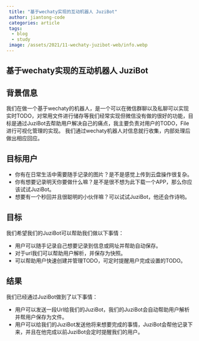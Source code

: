 ```yaml
---
 title: "基于wechaty实现的互动机器人 JuziBot"
 author: jiantong-code
 categories: article
 tags:
  - blog
  - study
 image: /assets/2021/11-wechaty-juzibot-web/info.webp
---
```


## 基于wechaty实现的互动机器人 JuziBot

## 背景信息

我们在做一个基于wechaty的机器人，是一个可以在微信群聊以及私聊可以实现实时TODO，对常用文件进行储存等我们经常实现但微信没有做的很好的功能，目标是通过JuziBot去帮助用户解决自己的痛点，我主要负责对用户的TODO，File进行可视化管理的实现。
我们通过wechaty机器人对信息就行收集，内部处理后做出相应回应。

## 目标用户

- 你有在日常生活中需要随手记录的图片？是不是感觉上传到云盘操作很复杂。
- 你有想要记录明天你要做什么嘛？是不是很不想为此下载一个APP，那么你应该试试JuziBot。
- 想要有一个秒回并且很聪明的小伙伴嘛？可以试试JuziBot，他还会作诗哟。

## 目标

我们希望我们的JuziBot可以帮助我们做以下事情：

- 用户可以随手记录自己想要记录到信息或网址并帮助自动保存。
- 对于url我们可以帮助用户解析，并保存为快照。
- 可以帮助用户快速创建并管理TODO，可定时提醒用户完成设置的TODO。

## 结果

我们已经通过JuziBot做到了以下事情：

- 用户可以发送一段Url给我们的JuziBot，我们的JuziBot会自动帮助用户解析并帮用户保存为文件。
- 用户可以给我们的JuziBot发送他将来想要完成的事情，JuziBot会帮他记录下来，并且在他完成以前JuziBot会定时提醒我们的用户。
